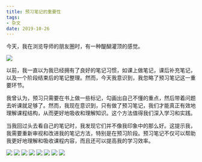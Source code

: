```yaml
---
title: 预习笔记的重要性
tags:
- 杂文
date: 2019-10-26
---
```


今天，我在浏览导师的朋友圈时，有一种醍醐灌顶的感觉。

![](pre-class-notes/0.jpg)

以前，我一直以为我已经拥有了良好的笔记习惯，如课上做笔记，课后补充笔记，以及一个阶段结束后的笔记整理。然而，今天我意识到，我忽略了预习笔记这一重要环节。

我曾认为，预习只需要在书上做一些标记，勾画出自己不懂的重点，然后带着问题去听课就足够了。然而，我现在意识到，只有做了预习笔记，我们才能真正有效地理解课程结构，从而更好地吸收和理解知识。这个方法值得我们深入学习和实践。

当我回过头去看自己的笔记时，我发现它们并不像我印象中的那么好。这提示我，我需要重新审视和改进我的笔记方法，特别是在预习阶段。预习笔记不仅可以帮助我更好地理解和吸收课程内容，而且还可以提高我的学习效率。

![](pre-class-notes/1.jpg)
![](pre-class-notes/2.jpg)
![](pre-class-notes/3.jpg)
![](pre-class-notes/4.jpg)
![](pre-class-notes/5.jpg)
![](pre-class-notes/6.jpg)
![](pre-class-notes/7.jpg)
![](pre-class-notes/8.jpg)